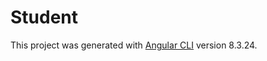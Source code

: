 # Student

This project was generated with [Angular CLI](https://github.com/angular/angular-cli) version 8.3.24.


